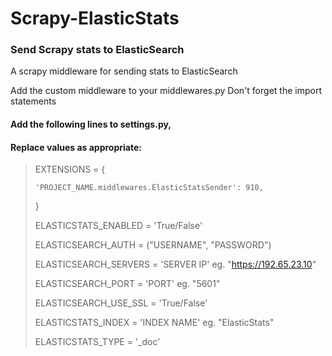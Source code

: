# Scrapy-ElasticStats
### Send Scrapy stats to ElasticSearch

A scrapy middleware for sending stats to ElasticSearch

Add the custom middleware to your middlewares.py
Don't forget the import statements

#### Add the following lines to settings.py,
#### Replace values as appropriate:

> EXTENSIONS = {
> 
>     'PROJECT_NAME.middlewares.ElasticStatsSender': 910,
>     
> }
> 
> ELASTICSTATS_ENABLED = 'True/False'
> 
> ELASTICSEARCH_AUTH = ("USERNAME", "PASSWORD")
> 
> ELASTICSEARCH_SERVERS = 'SERVER IP'     eg. "https://192.65.23.10"
> 
> ELASTICSEARCH_PORT = 'PORT'             eg. "5601"
> 
> ELASTICSEARCH_USE_SSL = 'True/False'
> 
> ELASTICSTATS_INDEX = 'INDEX NAME'       eg. "ElasticStats"
> 
> ELASTICSTATS_TYPE = '_doc'
